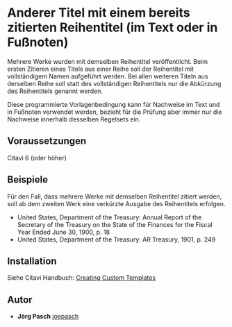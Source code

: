 # Anderer Titel mit einem bereits zitierten Reihentitel (im Text oder in Fußnoten)

Mehrere Werke wurden mit demselben Reihentitel veröffentlicht. Beim ersten Zitieren eines Titels aus einer Reihe soll der Reihentitel mit vollständigem Namen aufgeführt werden. Bei allen weiteren Titeln aus derselben Reihe soll statt des vollständigen Reihentitels nur die Abkürzung des Reihentitels genannt werden.

Diese programmierte Vorlagenbedingung kann für Nachweise im Text und in Fußnoten verwendet werden, bezieht für die Prüfung aber immer nur die Nachweise innerhalb desselben Regelsets ein.

## Voraussetzungen
Citavi 6 (oder höher)

## Beispiele

Für den Fall, dass mehrere Werke mit demselben Reihentitel zitiert werden, soll ab dem zweiten Werk eine verkürzte Ausgabe des Reihentitels erfolgen.

- United States, Department of the Treasury: Annual Report of the Secretary of the Treasury on the State of the Finances for the Fiscal Year Ended June 30, 1900, p. 18
- United States, Department of the Treasury: AR Treasury, 1901, p. 249

## Installation
Siehe Citavi Handbuch: [Creating Custom Templates](http://www.citavi.com/creating_custom_templates)

## Autor

* **Jörg Pasch** [joepasch](https://github.com/joepasch)

